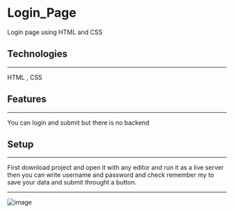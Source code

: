 # Login_Page
Login page using HTML and CSS 

<h2>Technologies</h2><hr>
HTML , CSS  

<h2>Features</h2><hr>
You can login and submit but there is no backend

<h2>Setup</h2><hr>
First download project and open it with any editor and run it as a live server
then you can write username and password and check remember my to save your data and submit throught a button.<hr>

![image](https://user-images.githubusercontent.com/118932313/208692236-a9f0f505-7cb1-447b-bfa9-f4ea59e31b44.png)


